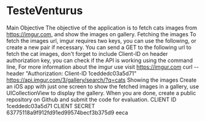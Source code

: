# TesteVenturus

 Main Objective
The objective of the application is to fetch cats images from ​https://imgur.com​, and show the images on gallery.
Fetching the images
To fetch the images url, imgur requires two keys, you can use the following, or create a new pair if necessary.
You can send a GET to the following url to fetch the cat images, don't forget to include Client-ID on header authorization key, you can check if the API is working using the command line, For more information about the imgur use visit ​https://imgur.com
curl --header "Authorization: Client-ID 1ceddedc03a5d71" https://api.imgur.com/3/gallery/search/?q=cats
Showing the images
Create an iOS app with just one screen to show the fetched images in a gallery, use UICollectionView to display the gallery.
When you are done, create a public repository on Github and submit the code for evaluation.
   CLIENT ID
1ceddedc03a5d71
  CLIENT SECRET
63775118a9f912fd91ed99574becf3b375d9 eeca
    
